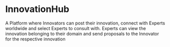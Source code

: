 # InnovationHub
A Platform where Innovators can post their innovation, connect with Experts worldwide and select Experts to consult with. Experts can view the innovation belonging to their domain and send proposals to the Innovator for the respective innovation
